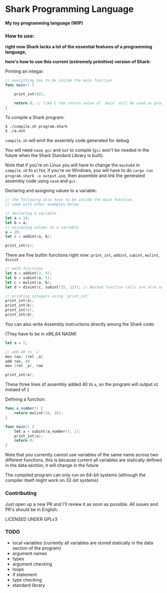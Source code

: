 # Shark Programming Language

**My toy programming language (WIP)**

### How to use:
**right now Shark lacks a lot of the essential features of a programming language,**

**here's how to use this current (extremely primitive) version of Shark:**

Printing an integar:

``` Swift
// everything has to be inside the main function
func main() {

	print_int(42);

	return 0; // like C the return value of `main` will be used as program exit code
}
```

To compile a Shark program:

``` Bash
$ ./compile.sh program.shark
$ ./a.out
```

`compile.sh` will emit the assembly code generated for debug

You will need `nasm`, `gcc` and `bat` to compile (`gcc` won't be needed in the future when the Shark Standard Library is built).

Note that if you're on Linux you will have to change the `macho64` in `compile.sh` to `elf64`,
if you're on Windows, you will have to do `cargo run program.shark -o output.asm`, then assemble and link the generated assembly code using `nasm` and `gcc`.

Declaring and assigning values to a variable:

``` Swift
// the following also have to be inside the main function,
// same with other examples below

// declaring a variable
let a = 10;
let b = a;
// assigning values to a variable
a = 20;	
let c = addint(a, b);

print_int(c);
```

There are five builtin functions right now: `print_int`, `addint`, `subint`, `mulint`, `divint`

``` Swift
// math functions
let a = addint(3, 4);
let b = subint(a, 1);
let c = mulint(a, b);
let d = divint(c, subint(15, 12)); // Nested function calls are also supported

// printing integars using `print_int`
print_int(a);
print_int(b);
print_int(c);
print_int(d);
```

You can also write Assembly instructions directly among the Shark code:

(They have to be in x86_64 NASM)

``` Swift
let a = 2;

// add 40 to `a`
mov rax, [rel _a]
add rax, 40
mov [rel _a], rax

print_int(a);
```

These three lines of assembly added 40 to `a`, so the program will output `42` instaed of `2`

Defining a function:
``` Swift
func a_number() {
	return mulint(16, 16);
}

func main() {
	let a = subint(a_number(), 1);
	print_int(a);
	return 0;
}
```

Note that you currently cannot use variables of the same name across two different functions, this is because current all variables are statically defined in the data section, it will change in the future

The compiled program can only run on 64-bit systems (although the compiler itself might work on 32-bit systems)

### Contributing
Just open up a new PR and I'll review it as soon as possible. All issues and PR's should be in English.

LICENSED UNDER GPLv3

### TODO
- local variables (currently all variables are stored statically in the data section of the program)
- argument names
- types
- argument checking
- loops
- if statement
- type checking
- standard library


